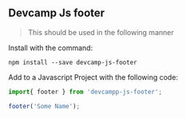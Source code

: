 ## Devcamp Js footer

> This should be used in the following manner 

Install with the command:

```
npm install --save devcamp-js-footer
```

Add to a Javascript Project with the following code:

```javascript
import{ footer } from 'devcampp-js-footer';

footer('Some Name');
```
